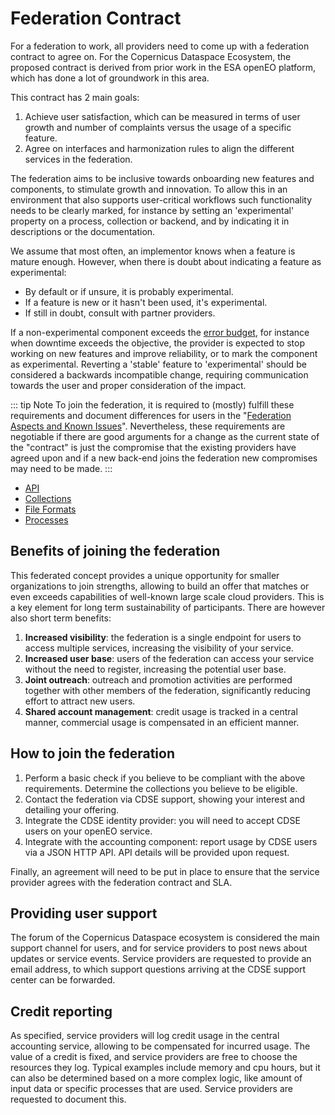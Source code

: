# Federation Contract

For a federation to work, all providers need to come up with a federation contract to agree on. 
For the Copernicus Dataspace Ecosystem, the proposed contract is derived from prior work in the ESA openEO platform, which
has done a lot of groundwork in this area.

This contract has 2 main goals:
1. Achieve user satisfaction, which can be measured in terms of user growth and number of complaints versus the usage of a specific feature.
2. Agree on interfaces and harmonization rules to align the different services in the federation.

The federation aims to be inclusive towards onboarding new features and components,
to stimulate growth and innovation. To allow this in an environment that also supports 
user-critical workflows such functionality needs to be clearly marked, for instance by setting 
an 'experimental' property on a process, collection or backend, and by indicating it in descriptions or the documentation. 

We assume that most often, an implementor knows when a feature is mature enough. However, when there is doubt about indicating a feature as experimental:
- By default or if unsure, it is probably experimental.
- If a feature is new or it hasn't been used, it's experimental.
- If still in doubt, consult with partner providers.

If a non-experimental component exceeds the [error budget](https://sre.google/workbook/implementing-slos/), for instance when downtime exceeds the objective, 
the provider is expected to stop working on new features and improve reliability, or to mark the component 
as experimental. Reverting a 'stable' feature to 'experimental' should be considered a backwards incompatible change, requiring communication towards the user and proper consideration of the impact.

::: tip Note
To join the federation, it is required to (mostly) fulfill these requirements and document differences for users in the "[Federation Aspects and Known Issues](../index.md)".
Nevertheless, these requirements are negotiable if there are good arguments for a change as the current state of the "contract" is just the compromise that the existing providers have agreed upon and if a new back-end joins the federation new compromises may need to be made.
:::

- [API](./api.md)
- [Collections](./collections.md)
- [File Formats](./fileformats.md)
- [Processes](./processes.md)

## Benefits of joining the federation

This federated concept provides a unique opportunity for smaller organizations to join strengths, allowing to build an
offer that matches or even exceeds capabilities of well-known large scale cloud providers. This is a key element for long
term sustainability of participants. There are however also short term benefits: 

1. **Increased visibility**: the federation is a single endpoint for users to access multiple services, increasing the visibility of your service.
2. **Increased user base**: users of the federation can access your service without the need to register, increasing the potential user base.
3. **Joint outreach**: outreach and promotion activities are performed together with other members of the federation, significantly reducing effort to attract new users.
4. **Shared account management**: credit usage is tracked in a central manner, commercial usage is compensated in an efficient manner.

## How to join the federation

1. Perform a basic check if you believe to be compliant with the above requirements. Determine the collections you believe to be eligible.
2. Contact the federation via CDSE support, showing your interest and detailing your offering.
3. Integrate the CDSE identity provider: you will need to accept CDSE users on your openEO service.
4. Integrate with the accounting component: report usage by CDSE users via a JSON HTTP API. API details will be provided upon request.

Finally, an agreement will need to be put in place to ensure that the service provider agrees with the federation contract and SLA.

## Providing user support

The forum of the Copernicus Dataspace ecosystem is considered the main support channel for users, and for service providers
to post news about updates or service events.
Service providers are requested to provide an email address, to which support questions arriving at the CDSE support center 
can be forwarded.

## Credit reporting

As specified, service providers will log credit usage in the central accounting service, allowing to be compensated for 
incurred usage.
The value of a credit is fixed, and service providers are free to choose the resources they log.
Typical examples include memory and cpu hours, but it can also be determined based on a more complex logic, like amount of
input data or specific processes that are used. Service providers are requested to document this.


